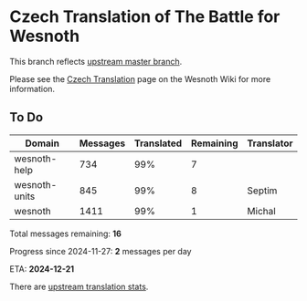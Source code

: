 # Czech Translation of The Battle for Wesnoth

This branch reflects [upstream master branch](https://github.com/wesnoth/wesnoth/tree/master).

Please see the [Czech Translation](https://wiki.wesnoth.org/CzechTranslation) page on the Wesnoth Wiki for more information.

## To Do

Domain | Messages | Translated | Remaining | Translator
------ | -------- | ---------- | --------- | ----------
wesnoth-help | 734 | 99% | 7 |
wesnoth-units | 845 | 99% | 8 | Septim
wesnoth | 1411 | 99% | 1 | Michal

Total messages remaining: **16**

Progress since 2024-11-27: **2** messages per day

ETA: **2024-12-21**

There are [upstream translation stats](https://www.wesnoth.org/gettext/?view=langs&version=master&lang=cs).
